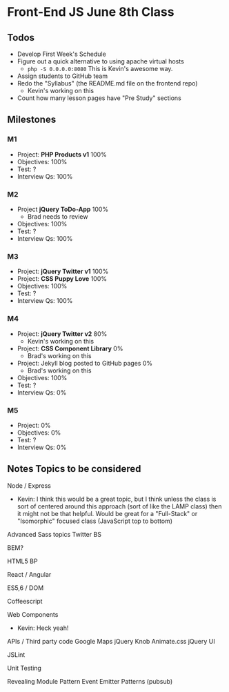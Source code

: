 # Front-End JS June 8th Class

## Todos

- Develop First Week's Schedule
- Figure out a quick alternative to using apache virtual hosts
    - `php -S 0.0.0.0:8080` This is Kevin's awesome way.
- Assign students to GitHub team
- Redo the "Syllabus" (the README.md file on the frontend repo)
    - Kevin's working on this
- Count how many lesson pages have "Pre Study" sections

## Milestones

### M1
- Project: **PHP Products v1** 100%
- Objectives: 100%
- Test: ?
- Interview Qs: 100%

### M2
- Project **jQuery ToDo-App** 100%
    - Brad needs to review
- Objectives: 100%
- Test: ?
- Interview Qs: 100%

### M3
- Project: **jQuery Twitter v1** 100%
- Project: **CSS Puppy Love** 100%
- Objectives: 100%
- Test: ?
- Interview Qs: 100%

### M4
- Project: **jQuery Twitter v2** 80%
    - Kevin's working on this
- Project: **CSS Component Library** 0%
    - Brad's working on this
- Project: Jekyll blog posted to GitHub pages 0%
    - Brad's working on this
- Objectives: 100%
- Test: ?
- Interview Qs: 0%

### M5
- Project: 0%
- Objectives: 0%
- Test: ?
- Interview Qs: 0%





## Notes Topics to be considered

Node / Express
- Kevin: I think this would be a great topic, but I think unless the class is sort of centered around this approach (sort of like the LAMP class) then it might not be that helpful. Would be great for a "Full-Stack" or "Isomorphic" focused class (JavaScript top to bottom)

Advanced Sass topics
Twitter BS

BEM?

HTML5 BP


React / Angular

ES5,6 / DOM

Coffeescript

Web Components
- Kevin: Heck yeah!

APIs / Third party code
    Google Maps
    jQuery Knob
    Animate.css
    jQuery UI

JSLint

Unit Testing

Revealing Module Pattern
Event Emitter Patterns (pubsub)

